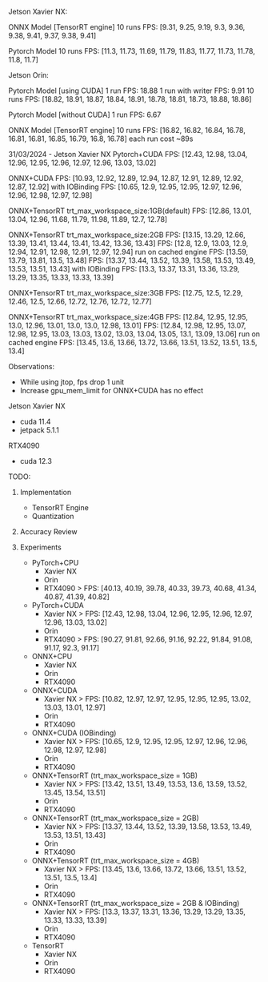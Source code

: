 Jetson Xavier NX:

ONNX Model [TensorRT engine]
10 runs FPS: [9.31, 9.25, 9.19, 9.3, 9.36, 9.38, 9.41, 9.37, 9.38, 9.41]

Pytorch Model
10 runs FPS: [11.3, 11.73, 11.69, 11.79, 11.83, 11.77, 11.73, 11.78, 11.8, 11.7]

Jetson Orin:

Pytorch Model [using CUDA]
1 run FPS: 18.88
1 run with writer FPS: 9.91
10 runs FPS: [18.82, 18.91, 18.87, 18.84, 18.91, 18.78, 18.81, 18.73, 18.88, 18.86]

Pytorch Model [without CUDA]
1 run FPS: 6.67

ONNX Model [TensorRT engine]
10 runs FPS: [16.82, 16.82, 16.84, 16.78, 16.81, 16.81, 16.85, 16.79, 16.8, 16.78]
each run cost ~89s

31/03/2024 - Jetson Xavier NX
Pytorch+CUDA
FPS: [12.43, 12.98, 13.04, 12.96, 12.95, 12.96, 12.97, 12.96, 13.03, 13.02]

ONNX+CUDA
FPS: [10.93, 12.92, 12.89, 12.94, 12.87, 12.91, 12.89, 12.92, 12.87, 12.92]
with IOBinding
FPS: [10.65, 12.9, 12.95, 12.95, 12.97, 12.96, 12.96, 12.98, 12.97, 12.98]

ONNX+TensorRT trt_max_workspace_size:1GB(default)
FPS: [12.86, 13.01, 13.04, 12.96, 11.68, 11.79, 11.98, 11.89, 12.7, 12.78]

ONNX+TensorRT trt_max_workspace_size:2GB
FPS: [13.15, 13.29, 12.66, 13.39, 13.41, 13.44, 13.41, 13.42, 13.36, 13.43]
FPS: [12.8, 12.9, 13.03, 12.9, 12.94, 12.91, 12.98, 12.91, 12.97, 12.94]
run on cached engine
FPS: [13.59, 13.79, 13.81, 13.5, 13.48]
FPS: [13.37, 13.44, 13.52, 13.39, 13.58, 13.53, 13.49, 13.53, 13.51, 13.43]
with IOBinding
FPS: [13.3, 13.37, 13.31, 13.36, 13.29, 13.29, 13.35, 13.33, 13.33, 13.39]

ONNX+TensorRT trt_max_workspace_size:3GB
FPS: [12.75, 12.5, 12.29, 12.46, 12.5, 12.66, 12.72, 12.76, 12.72, 12.77]

ONNX+TensorRT trt_max_workspace_size:4GB
FPS: [12.84, 12.95, 12.95, 13.0, 12.96, 13.01, 13.0, 13.0, 12.98, 13.01]
FPS: [12.84, 12.98, 12.95, 13.07, 12.98, 12.95, 13.03, 13.03, 13.02, 13.03, 13.04, 13.05, 13.1, 13.09, 13.06]
run on cached engine
FPS: [13.45, 13.6, 13.66, 13.72, 13.66, 13.51, 13.52, 13.51, 13.5, 13.4]

Observations:

-   While using jtop, fps drop 1 unit
-   Increase gpu_mem_limit for ONNX+CUDA has no effect

Jetson Xavier NX

-   cuda 11.4
-   jetpack 5.1.1

RTX4090

-   cuda 12.3

TODO:

1. Implementation

    - TensorRT Engine
    - Quantization

2. Accuracy Review
3. Experiments
    - PyTorch+CPU
        - Xavier NX
        - Orin
        - RTX4090   > FPS: [40.13, 40.19, 39.78, 40.33, 39.73, 40.68, 41.34, 40.87, 41.39, 40.82]
    - PyTorch+CUDA
        - Xavier NX > FPS: [12.43, 12.98, 13.04, 12.96, 12.95, 12.96, 12.97, 12.96, 13.03, 13.02]
        - Orin
        - RTX4090   > FPS: [90.27, 91.81, 92.66, 91.16, 92.22, 91.84, 91.08, 91.17, 92.3, 91.17]
    - ONNX+CPU
        - Xavier NX
        - Orin
        - RTX4090
    - ONNX+CUDA
        - Xavier NX > FPS: [10.82, 12.97, 12.97, 12.95, 12.95, 12.95, 13.02, 13.03, 13.01, 12.97]
        - Orin
        - RTX4090
    - ONNX+CUDA (IOBinding)
        - Xavier NX > FPS: [10.65, 12.9, 12.95, 12.95, 12.97, 12.96, 12.96, 12.98, 12.97, 12.98]
        - Orin
        - RTX4090
    - ONNX+TensorRT (trt_max_workspace_size = 1GB)
        - Xavier NX > FPS: [13.42, 13.51, 13.49, 13.53, 13.6, 13.59, 13.52, 13.45, 13.54, 13.51]
        - Orin
        - RTX4090
    - ONNX+TensorRT (trt_max_workspace_size = 2GB)
        - Xavier NX > FPS: [13.37, 13.44, 13.52, 13.39, 13.58, 13.53, 13.49, 13.53, 13.51, 13.43]
        - Orin
        - RTX4090
    - ONNX+TensorRT (trt_max_workspace_size = 4GB)
        - Xavier NX > FPS: [13.45, 13.6, 13.66, 13.72, 13.66, 13.51, 13.52, 13.51, 13.5, 13.4]
        - Orin
        - RTX4090
    - ONNX+TensorRT (trt_max_workspace_size = 2GB & IOBinding)
        - Xavier NX > FPS: [13.3, 13.37, 13.31, 13.36, 13.29, 13.29, 13.35, 13.33, 13.33, 13.39]
        - Orin
        - RTX4090
    - TensorRT
        - Xavier NX
        - Orin
        - RTX4090
